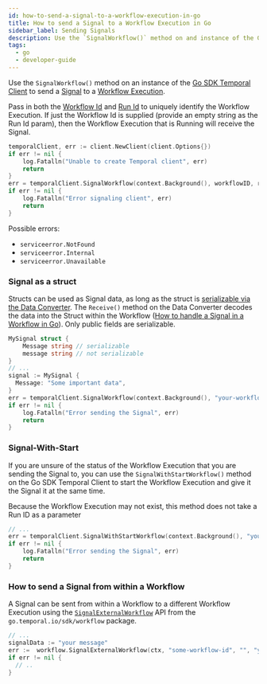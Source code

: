 ```yaml
---
id: how-to-send-a-signal-to-a-workflow-execution-in-go
title: How to send a Signal to a Workflow Execution in Go
sidebar_label: Sending Signals
description: Use the `SignalWorkflow()` method on and instance of the Go SDK Temporal Client to send a Signal to a Workflow Execution.
tags:
  - go
  - developer-guide
---
```


Use the `SignalWorkflow()` method on an instance of the [Go SDK Temporal Client](https://pkg.go.dev/go.temporal.io/sdk/client#Client) to send a [Signal](/docs/content/what-is-a-signal) to a [Workflow Execution](/docs/content/what-is-a-workflow-execution).

Pass in both the [Workflow Id](/docs/content/what-is-a-workflow-id) and [Run Id](/docs/content/what-is-a-run-id) to uniquely identify the Workflow Execution.
If just the Workflow Id is supplied (provide an empty string as the Run Id param), then the Workflow Execution that is Running will receive the Signal.

```go
temporalClient, err := client.NewClient(client.Options{})
if err != nil {
    log.Fatalln("Unable to create Temporal client", err)
    return
}
err = temporalClient.SignalWorkflow(context.Background(), workflowID, runID, signalName, signalVal)
if err != nil {
	log.Fatalln("Error signaling client", err)
	return
}
```

Possible errors:

- `serviceerror.NotFound`
- `serviceerror.Internal`
- `serviceerror.Unavailable`

### Signal as a struct

Structs can be used as Signal data, as long as the struct is [serializable via the Data Converter](https://pkg.go.dev/go.temporal.io/sdk/converter#CompositeDataConverter.ToPayload).
The `Receive()` method on the Data Converter decodes the data into the Struct within the Workflow ([How to handle a Signal in a Workflow in Go](https://docs.temporal.io/docs/go/how-to-handle-a-signal-in-a-workflow-in-go)).
Only public fields are serializable.

```go
MySignal struct {
	Message string // serializable
	message string // not serializable
}
// ...
signal := MySignal {
  Message: "Some important data",
}
err = temporalClient.SignalWorkflow(context.Background(), "your-workflow-id", runID, "your-signal-name", signal)
if err != nil {
	log.Fatalln("Error sending the Signal", err)
	return
}
```

### Signal-With-Start

If you are unsure of the status of the Workflow Execution that you are sending the Signal to, you can use the `SignalWithStartWorkflow()` method on the Go SDK Temporal Client to start the Workflow Execution and give it the Signal it at the same time.

Because the Workflow Execution may not exist, this method does not take a Run ID as a parameter

```go
// ...
err = temporalClient.SignalWithStartWorkflow(context.Background(), "your-workflow-id", "your-signal-name", signal)
if err != nil {
	log.Fatalln("Error sending the Signal", err)
	return
}
```

### How to send a Signal from within a Workflow

A Signal can be sent from within a Workflow to a different Workflow Execution using the [`SignalExternalWorkflow`](https://pkg.go.dev/go.temporal.io/sdk/workflow#SignalExternalWorkflow) API from the `go.temporal.io/sdk/workflow` package.

```go
// ...
signalData := "your message"
err :=  workflow.SignalExternalWorkflow(ctx, "some-workflow-id", "", "your-signal-name", signalData).Get(ctx, nil)
if err != nil {
  // ..
}
```
